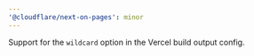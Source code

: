```yaml
---
'@cloudflare/next-on-pages': minor
---
```


Support for the `wildcard` option in the Vercel build output config.
